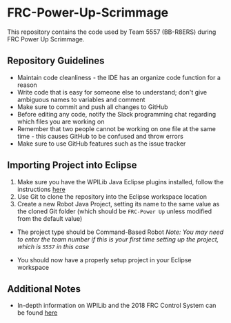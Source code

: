 # FRC-Power-Up-Scrimmage
This repository contains the code used by Team 5557 (BB-R8ERS) during FRC Power Up Scrimmage.

## Repository Guidelines
- Maintain code cleanliness - the IDE has an organize code function for a reason
- Write code that is easy for someone else to understand; don't give ambiguous names to variables and comment
- Make sure to commit and push all changes to GitHub
- Before editing any code, notify the Slack programming chat regarding which files you are working on
- Remember that two people cannot be working on one file at the same time - this causes GitHub to be confused and throw errors
- Make sure to use GitHub features such as the issue tracker

## Importing Project into Eclipse
1. Make sure you have the WPILib Java Eclipse plugins installed, follow the instructions [here](https://wpilib.screenstepslive.com/s/4485/m/13503/l/599679-installing-eclipse-c-java)
2. Use Git to clone the repository into the Eclipse workspace location
3. Create a new Robot Java Project, setting its name to the same value as the cloned Git folder (which should be `FRC-Power Up` unless modified from the default value)
  - The project type should be Command-Based Robot
*Note: You may need to enter the team number if this is your first time setting up the project, which is `5557` in this case*

- You should now have a properly setup project in your Eclipse workspace

## Additional Notes
- In-depth information on WPILib and the 2018 FRC Control System can be found [here](https://wpilib.screenstepslive.com/s/4485)
